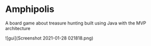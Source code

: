 # Amphipolis
A board game about treasure hunting built using Java with the MVP architecture

![gui](Screenshot 2021-01-28 021818.png)
